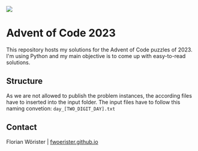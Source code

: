 ![](https://img.shields.io/badge/stars%20⭐-8-yellow)

# Advent of Code 2023

This repository hosts my solutions for the Advent of Code puzzles of 2023. I'm using Python and my main objective is to come up with easy-to-read solutions.
## Structure
As we are not allowed to publish the problem instances, the according files have to inserted into the input folder. The input files have to follow this naming convetion: `day_[TWO_DIGIT_DAY].txt`

## Contact
Florian Wörister | [fwoerister.github.io](https://fwoerister.github.io)
